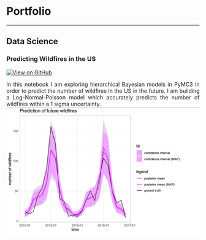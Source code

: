 # Portfolio
---
## Data Science

### Predicting Wildfires in the US
[![View on GitHub](https://img.shields.io/badge/GitHub-View_on_GitHub-blue?logo=GitHub)](https://github.com/christopheberle/us-wildfires)

<div style="text-align: justify">In this notebook I am exploring hierarchical Bayesian models in PyMC3 in order to predict the number of wildfires in the US in the future. I am building a Log-Normal-Poisson model which accurately predicts the number of wildfires within a 1 sigma uncertainty.</div>

<center><img src="images/us-wildfires.png"/></center>



